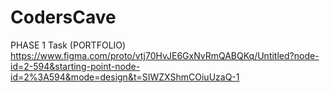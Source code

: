 # CodersCave
PHASE 1 Task (PORTFOLIO)
https://www.figma.com/proto/vtj70HvJE6GxNvRmQABQKq/Untitled?node-id=2-594&starting-point-node-id=2%3A594&mode=design&t=SIWZXShmCOiuUzaQ-1
